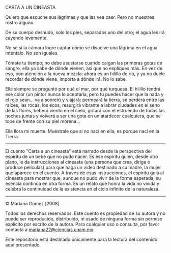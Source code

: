 CARTA A UN CINEASTA 

 
Quiero que escuche sus lágrimas y que las vea caer. Pero no muestres rostro alguno. 

De su cuerpo desnudo, solo los pies, separados uno del otro; el agua les irá cayendo levemente. 

No sé si la cámara logre captar cómo se disuelve una lágrima en el agua. Inténtalo. No son iguales. 

Tómate tu tiempo; no debe asustarse cuando caigan las primeras gotas de sangre, ella ya sabe de dónde vienen, así que no expliques más. En vez de eso, pon atención a la nueva mezcla: ahora es un hilillo de río, y ya no duele recordar de dónde viene, importa a dónde irá. No lo sabe. 

Ella siempre se preguntó por qué el mar, por qué turquesa. El hilillo tendrá ese color (un pintor nunca lo aceptaría, pero tú puedes hacer que la nada y el rojo sean... va a sonreír) y viajará: permeará la tierra, se perderá entre las raíces, las rocas, los ecos; resurgirá vibrante a labrar ciudades en el seno de las flores, beberá viento en el cielo, gritará con el estruendo de todas las noches juntas y volverá a ser una gota en un atardecer cualquiera, que se tope de frente con su piel morena...  


Ella llora mi muerte. Muéstrale que si no nací en ella, es porque nací en la Tierra. 

 


-------------------------------------------------------------------------------------------------------------------------------------------- 

El cuento "Carta a un cineasta" está narrado desde la perspectiva del espíritu de un bebé que no pudo nacer. Es ese espíritu quien, desde otro plano, le da instrucciones al cineasta (una persona que crea, dirige o produce películas) para que haga un video destinado a su madre, la mujer que aparece en el cuento. A través de esas instrucciones, el espíritu guía al cineasta para mostrar que, aunque no pudo vivir de la forma esperada, su esencia continúa en otra forma. 
Es un relato que honra la vida no vivida y celebra la continuidad de la existencia en el ciclo infinito de la naturaleza. 

 
--------------------------------------------------------------------------------------------------------------------------------------------









© Mariana Gomez [2008]

Todos los derechos reservados. Este cuento es propiedad de su autora y no puede ser reproducido, distribuido, ni usado de ninguna forma sin permiso explícito por escrito de la autora. Para cualquier uso o consulta, por favor contacta a mariana22@ciencias.unam.mx.

Este repositorio está destinado únicamente para la lectura del contenido aquí presentado.

